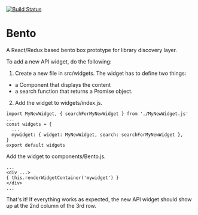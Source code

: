 [![Build Status](https://travis-ci.org/jhu-sheridan-libraries/jhu_bento.svg?branch=master)](https://travis-ci.org/jhu-sheridan-libraries/jhu_bento)

# Bento

A React/Redux based bento box prototype for library discovery layer. 

To add a new API widget, do the following: 

1. Create a new file in src/widgets. The widget has to define two things: 
  * a Component that displays the content
  * a search function that returns a Promise object. 

2. Add the widget to widgets/index.js.

```
import MyNewWidget, { searchForMyNewWidget } from './MyNewWidget.js'
...
const widgets = {
  ...
  mywidget: { widget: MyNewWidget, search: searchForMyNewWidget },
}
export default widgets
```

Add the widget to components/Bento.js. 

```
...
<div ...>
{ this.renderWidgetContainer('mywidget') }
</div>
...
```

That's it! If everything works as expected, the new API widget should show up at the 2nd column of the 3rd row.  
